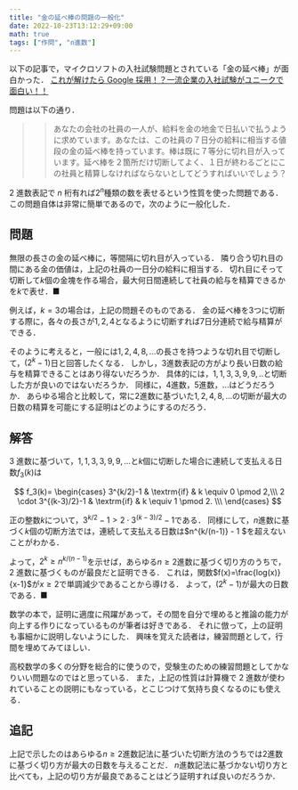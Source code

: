 ```yaml
---
title: "金の延べ棒の問題の一般化"
date: 2022-10-23T13:12:29+09:00
math: true
tags: ["作問", "n進数"]
---
```


以下の記事で，マイクロソフトの入社試験問題とされている「金の延べ棒」が面白かった．
[これが解けたら Google 採用！？一流企業の入社試験がユニークで面白い！！](https://nakajiman.com/entrance-exam/#5)

問題は以下の通り．

> > あなたの会社の社員の一人が、給料を金の地金で日払いで払うように求めています。あなたは、この社員の７日分の給料に相当する値段の金の延べ棒を持っています。棒は既に７等分に切れ目が入っています。延べ棒を２箇所だけ切断してよく、１日が終わるごとにこの社員と精算しなければならないとしてどうすればいいでしょう？

2 進数表記で $n$ 桁有れば$2^n$種類の数を表せるという性質を使った問題である．
この問題自体は非常に簡単であるので，次のように一般化した．

## 問題

無限の長さの金の延べ棒に，等間隔に切れ目が入っている．
隣り合う切れ目の間にある金の価値は，上記の社員の一日分の給料に相当する．
切れ目にそって切断して$k$個の金塊を作る場合，最大何日間連続して社員の給与を精算できるかを$k$で表せ．■

例えば，$k=3$の場合は，上記の問題そのものである．
金の延べ棒を$3$つに切断する際に，各々の長さが$1,2,4$となるように切断すれば$7$日分連続で給与精算ができる．

そのように考えると，一般には$1,2,4,8,...$の長さを持つような切れ目で切断して，$(2^k-1)$日と回答したくなる．
しかし，$3$進数表記の方がより長い日数の給与を精算できることはあり得ないだろうか．
具体的には，$1,1,3,3,9,9,..$と切断した方が良いのではないだろうか．
同様に，$4$進数，$5$進数，...はどうだろうか．
あらゆる場合と比較して，常に$2$進数に基づいた$1,2,4,8,...$の切断が最大の日数の精算を可能にする証明はどのようにするのだろう．

## 解答

3 進数に基づいて，$1,1,3,3,9,9,...$と$k$個に切断した場合に連続して支払える日数$f_3(k)$は

$$
f_3(k)=
\begin{cases}
3^{k/2}-1 & \textrm{if} & k \equiv 0 \pmod 2,\\\
2 \cdot 3^{(k-3)/2}-1 & \textrm{if} & k \equiv 1 \pmod 2. \\\
\end{cases}
$$

正の整数$k$について，$3^{k/2} -1 > 2 \cdot 3^{(k-3)/2}-1$である．
同様にして，$n$進数に基づく$k$個の切断方法では，連続して支払える日数は$n^{k/(n-1)} - 1 $を超えないことがわかる．

よって，$2^k \ge n^{k/(n-1)}$を示せば，あらゆる$n \ge 2$進数に基づく切り方のうちで，2 進数に基づくものが最良だと証明できる．
これは，関数$f(x)=\frac{log(x)}{x-1}$が$x\ge2$で単調減少であることから導ける．
よって，$(2^k-1)$が最大の日数である．■

数学の本で，証明に適度に飛躍があって，その間を自分で埋めると推論の能力が向上する作りになっているものが筆者は好きである．
それに倣って，上の証明も事細かに説明しないようにした．
興味を覚えた読者は，練習問題として，行間を埋めてみてほしい．

高校数学の多くの分野を総合的に使うので，受験生のための練習問題としてかなりいい問題なのではと思っている．
また，上記の性質は計算機で 2 進数が使われていることの説明にもなっている，とこじつけて気持ち良くなるのにも使える．

## 追記

上記で示したのはあらゆる$n \ge 2$進数記法に基づいた切断方法のうちでは$2$進数に基づく切り方が最大の日数を与えることだ．
$n$進数記法に基づかない切り方と比べても，上記の切り方が最良であることはどう証明すれば良いのだろうか．
